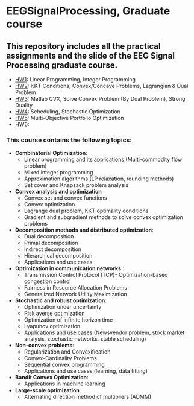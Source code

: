 # EEGSignalProcessing, Graduate course
## This repository includes all the practical assignments and the slide of the EEG Signal Processing graduate course.


- [HW1](https://github.com/arhp78/EEGSignalProcessing/tree/main/HW1_prac): Linear Programming, Integer Programming
- [HW2]([https://github.com/arhp78/EEGSignalProcessing/tree/main/HW2_Prac]): KKT Conditions, Convex/Concave Problems, Lagrangian & Dual Problem
- [HW3](https://github.com/arhp78/EEGSignalProcessing/tree/main/HW3_Prac): Matlab CVX, Solve Convex Problem (By Dual Problem), Strong Duality
- [HW4](https://github.com/arhp78/EEGSignalProcessing/tree/main/HW4_Prac): Scheduling, Stochastic Optimization
- [HW5](https://github.com/arhp78/EEGSignalProcessing/tree/main/HW5_Prac): Multi-Objective Portfolio Optimization
- [HW6](https://github.com/arhp78/EEGSignalProcessing/tree/main/HW6_Prac): 

### This course contains the following topics:
- **Combinatorial Optimization**:
  - Linear programming and its applications (Multi-commodity flow problem)
  - Mixed integer programming
  - Approximation algorithms (LP relaxation, rounding methods)
  - Set cover and Knapsack problem analysis
- **Convex analysis and optimization**
  - Convex set and convex functions
  - Convex optimization
  - Lagrange dual problem, KKT optimality conditions
  - Gradient and subgradient methods to solve convex optimization problems
- **Decomposition methods and distributed optimization**:
  - Dual decomposition
  - Primal decomposition
  - Indirect decomposition
  - Hierarchical decomposition
  - Applications and use cases
- **Optimization in communication networks** :
    - Transmission Control Protocol (TCP)- Optimization-based congestion control
    - Fairness in Resource Allocation Problems
    - Generalized Network Utility Maximization
- **Stochastic and robust optimization**:
  - Optimization under uncertainty
  - Risk averse optimization
  - Optimization of infinite horizon time
  - Lyapunov optimization
  - Applications and use cases (Newsvendor problem, stock market analysis, stochastic networks, stable scheduling)
- **Non-convex problems**:
  - Regularization and Convexification
  - Convex-Cardinality Problems
  - Sequential convex programming
  - Applications and use cases (learning, data fitting)
- **Bandit Convex Optimization**:
  - Applications in machine learning
- **Large-scale optimization**. 
  - Alternating direction method of multipliers (ADMM)
